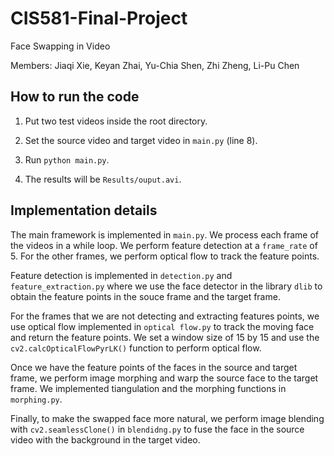 # CIS581-Final-Project

Face Swapping in Video

Members: Jiaqi Xie, Keyan Zhai, Yu-Chia Shen, Zhi Zheng, Li-Pu Chen

## How to run the code

1. Put two test videos inside the root directory.

2. Set the source video and target video in `main.py` (line 8).

3. Run `python main.py`.

4. The results will be `Results/ouput.avi`.

## Implementation details

The main framework is implemented in `main.py`. We process each frame of the videos in a while loop. We perform feature detection at a `frame_rate` of 5. For the other frames, we perform optical flow to track the feature points. 

Feature detection is implemented in `detection.py` and `feature_extraction.py` where we use the face detector in the library `dlib` to obtain the feature points in the souce frame and the target frame.

For the frames that we are not detecting and extracting features points, we use optical flow implemented in `optical flow.py` to track the moving face and return the feature points. We set a window size of 15 by 15 and use the `cv2.calcOpticalFlowPyrLK()` function to perform optical flow. 

Once we have the feature points of the faces in the source and target frame, we perform image morphing and warp the source face to the target frame. We implemented tiangulation and the morphing functions in `morphing.py`. 

Finally, to make the swapped face more natural, we perform image blending with `cv2.seamlessClone()` in `blendidng.py` to fuse the  face in the source video with the background in the target video.